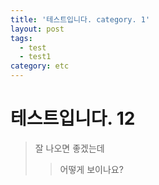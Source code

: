 ```yaml
---
title: '테스트입니다. category. 1'
layout: post
tags:
  - test
  - test1
category: etc
---
```

# 테스트입니다. 12
> 잘 나오면 좋겠는데
>> 어떻게 보이나요?


